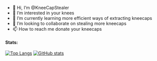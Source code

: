 - 👋 Hi, I’m @KneeCapStealer
- 👀 I’m interested in your knees
- 🌱 I’m currently learning more efficient ways of extracting kneecaps
- 💞️ I’m looking to collaborate on stealing more kneecaps
- 📫 How to reach me donate your kneecaps


#### Stats:
[![Top Langs](https://github-readme-stats.vercel.app/api/top-langs/?username=KneeCapStealer&bg_color=1e1e2e&text_color=cdd6f4&icon_color=cba6f7&title_color=94e2d5)](https://github.com/anuraghazra/github-readme-stats)
[![GitHub stats](https://github-readme-stats.vercel.app/api?username=KneeCapStealer&bg_color=1e1e2e&text_color=cdd6f4&icon_color=cba6f7&title_color=94e2d5)](https://github.com/anuraghazra/github-readme-stats)
